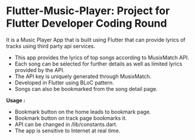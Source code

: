 # Flutter-Music-Player: Project for Flutter Developer Coding Round
It is a Music Player App that is built using Flutter that can provide lyrics of tracks using third party api services.

- This app provides the lyrics of top songs according to MusixMatch API.
- Each song can be selected for further details as well as limited lyrics provided by the API.
- The API key is uniquely generated through MusixMatch.
- Developed in Flutter using BLoC pattern.
- Songs can also be bookmarked from the song detail page.

**Usage :**
 
- Bookmark button on the home leads to bookmark page.
- Bookmark button on track page bookmarks it.
- API can be changed in /lib/constants.dart.
- The app is sensitive to Internet at real time.

